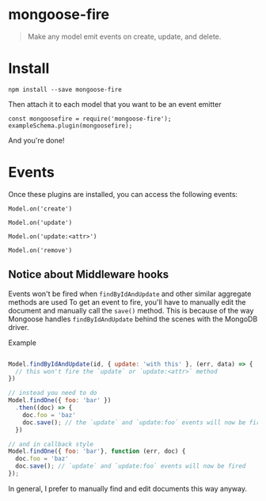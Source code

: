 # mongoose-fire

> Make any model emit events on create, update, and delete. 

# Install 

`npm install --save mongoose-fire`

Then attach it to each model that you want to be an event emitter

```
const mongoosefire = require('mongoose-fire'); 
exampleSchema.plugin(mongoosefire);

```

And you're done!

# Events 

Once these plugins are installed, you can access the following events:

```
Model.on('create')

Model.on('update')

Model.on('update:<attr>')

Model.on('remove')

```

## Notice about Middleware hooks 

Events won't be fired when `findByIdAndUpdate` and other similar aggregate methods are used 
To get an event to fire, you'll have to manually edit the document and manually call the `save()` method. 
This is because of the way Mongoose handles `findByIdAndUpdate` behind the scenes with the MongoDB driver. 

Example

```javascript

Model.findByIdAndUpdate(id, { update: 'with this' }, (err, data) => {
  // this won't fire the `update` or `update:<attr>` method 
})

// instead you need to do 
Model.findOne({ foo: 'bar' })
  .then((doc) => {
    doc.foo = 'baz'
    doc.save(); // the `update` and `update:foo` events will now be fired 
  })

// and in callback style
Model.findOne({ foo: 'bar'}, function (err, doc) {
  doc.foo = 'baz'
  doc.save(); // `update` and `update:foo` events will now be fired
});
```

In general, I prefer to manually find and edit documents this way anyway. 
